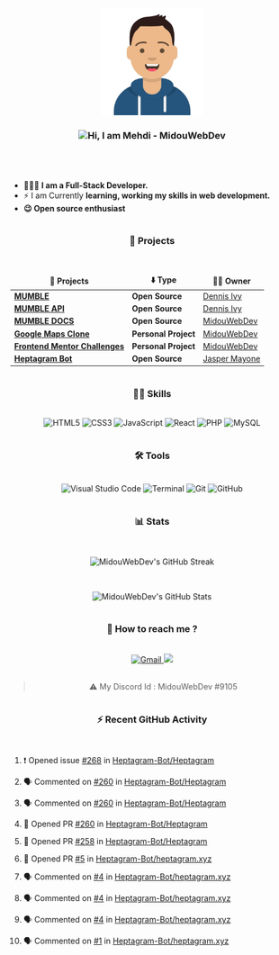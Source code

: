 <!-- Created first on April 1st, 2021 -->
<!-- Enhanced the README Profile on May 11th, 2021 -->

#

<div align="center">
<img src="./my-avatar.jpg" width="180px">
<h3 align="center">
  <img src="https://raw.githubusercontent.com/iampavangandhi/iampavangandhi/master/gifs/Hi.gif" width= "28px"/>Hi, I am Mehdi - MidouWebDev 
</h3>
</div>

#

<br/>

  - 👨🏽‍💻 **I am a Full-Stack Developer.**
  - ⚡ I am Currently **learning, working my skills in web development.**
  - **😉 Open source enthusiast**
  
#

<h3 align="center">
  🚧 Projects
</h3>

<br/>

<div align="center">

<table>
  <thead align="center">
    <tr border: none;>
      <td><b>🚧 Projects</b></td>
      <td><b>⬇️ Type</b></td>
      <td><b>👨‍💼 Owner</b></td>
    </tr>
  </thead>
  <tbody>
    <tr>
      <td><a href="https://github.com/divanov11/Mumble"><b>MUMBLE</b></a></td>
      <td><b>Open Source<b></td>
      <td><a href="https://github.com/divanov11">Dennis Ivy</a></td>
    </tr>
    <tr>
      <td><a href="https://github.com/divanov11/mumbleapi"><b>MUMBLE API</b></a></td>
      <td><b>Open Source<b></td>
      <td><a href="https://github.com/divanov11">Dennis Ivy</a></td>
    </tr>
    <tr>
      <td><a href="https://github.com/MidouWebDev/Mumble-docs"><b>MUMBLE DOCS</b></a></td>
      <td><b>Open Source<b></td>
      <td><a href="https://github.com/MidouWebDev">MidouWebDev</a></td>
    </tr>
    <tr>
      <td><a href="https://github.com/MidouWebDev/google-maps-clone"><b>Google Maps Clone</b></a></td>
      <td><b>Personal Project<b></td>
      <td><a href="https://github.com/MidouWebDev">MidouWebDev</a></td>
    </tr>
    <tr>
      <td><a href="https://github.com/MidouWebDev/Frontend-Mentor-Challenges"><b>Frontend Mentor Challenges</b></a></td>
      <td><b>Personal Project<b></td>
      <td><a href="https://github.com/MidouWebDev">MidouWebDev</a></td>
    </tr>
    <tr>
      <td><a href="https://github.com/Heptagram-Bot"><b>Heptagram Bot</b></a></td>
      <td><b>Open Source<b></td>
      <td><a href="https://github.com/j-dogcoder">Jasper Mayone</a></td>
    </tr>
  </tbody>
</table>

</div>

#

<h3 align="center">
  👨‍💻 Skills
</h3>

<br/>

<div align="center">
  <img alt="HTML5" width="85px" src="https://img.shields.io/badge/HTML5-E34F26?style=for-the-badge&logo=html5&logoColor=white" />
  <img alt="CSS3" width="75px" src="https://img.shields.io/badge/CSS3-1572B6?style=for-the-badge&logo=css3&logoColor=white" />
  <img alt="JavaScript" width="125px" src="https://img.shields.io/badge/JavaScript-F7DF1E?style=for-the-badge&logo=javascript&logoColor=black" />
  <img alt="React" width="86px" src="https://img.shields.io/badge/React-20232A?style=for-the-badge&logo=react&logoColor=61DAFB" />
  <img alt="PHP" width="70px" src="https://img.shields.io/badge/PHP-777BB4?style=for-the-badge&logo=php&logoColor=white" />
  <img alt="MySQL" width="90px" src="https://img.shields.io/badge/MySQL-00000F?style=for-the-badge&logo=mysql&logoColor=white"/>
</div>
 
#

<h3 align="center">
  🛠️ Tools
</h3>

<br/>

<div align="center">
  <img alt="Visual Studio Code" width="180px" src="https://img.shields.io/badge/Visual_Studio_Code-0078D4?style=for-the-badge&logo=visual%20studio%20code&logoColor=white" />
  <img alt="Terminal" width="87px" src="https://img.shields.io/badge/Terminal-100000?style=for-the-badge" />
  <img alt="Git" width="61px" src="https://img.shields.io/badge/Git-F05032?style=for-the-badge&logo=git&logoColor=white" />
  <img alt="GitHub" width="87px" src="https://img.shields.io/badge/GitHub-100000?style=for-the-badge&logo=github&logoColor=white" />
</div>

#

<h3 align="center">
  📊 Stats
</h3>

<br/>

<div align="center">
  
  ![MidouWebDev's GitHub Streak](http://github-readme-streak-stats.herokuapp.com?user=MidouWebDev&theme=react&hide_border=true)

<br/>

  ![MidouWebDev's GitHub Stats](https://github-readme-stats.vercel.app/api?username=MidouWebDev&show_icons=true&theme=react)
  
</div>

#

<h3 align="center">
  💬 How to reach me ?
</h3>

<br/>

<div align="center">
<a href="mailto:contact.midoudev@gmail.com">
<img alt="Gmail" src="https://img.shields.io/badge/Gmail-D14836?style=for-the-badge&logo=gmail&logoColor=white" />
</a>
<a href="https://discordapp.com/users/9105">
<img src="https://img.shields.io/badge/Discord-7289DA?style=for-the-badge&logo=discord&logoColor=white" />
</a>

<br/>
<br/>

> ⚠ My Discord Id : MidouWebDev #9105

</div>

#

<h3 align="center">
  ⚡ Recent GitHub Activity
</h3>

<br/>

  <!--START_SECTION:activity-->
1. ❗️ Opened issue [#268](https://github.com/Heptagram-Bot/Heptagram/issues/268) in [Heptagram-Bot/Heptagram](https://github.com/Heptagram-Bot/Heptagram)
2. 🗣 Commented on [#260](https://github.com/Heptagram-Bot/Heptagram/issues/260) in [Heptagram-Bot/Heptagram](https://github.com/Heptagram-Bot/Heptagram)
3. 🗣 Commented on [#260](https://github.com/Heptagram-Bot/Heptagram/issues/260) in [Heptagram-Bot/Heptagram](https://github.com/Heptagram-Bot/Heptagram)
4. 💪 Opened PR [#260](https://github.com/Heptagram-Bot/Heptagram/pull/260) in [Heptagram-Bot/Heptagram](https://github.com/Heptagram-Bot/Heptagram)
5. 💪 Opened PR [#258](https://github.com/Heptagram-Bot/Heptagram/pull/258) in [Heptagram-Bot/Heptagram](https://github.com/Heptagram-Bot/Heptagram)
6. 💪 Opened PR [#5](https://github.com/Heptagram-Bot/heptagram.xyz/pull/5) in [Heptagram-Bot/heptagram.xyz](https://github.com/Heptagram-Bot/heptagram.xyz)
7. 🗣 Commented on [#4](https://github.com/Heptagram-Bot/heptagram.xyz/issues/4) in [Heptagram-Bot/heptagram.xyz](https://github.com/Heptagram-Bot/heptagram.xyz)
8. 🗣 Commented on [#4](https://github.com/Heptagram-Bot/heptagram.xyz/issues/4) in [Heptagram-Bot/heptagram.xyz](https://github.com/Heptagram-Bot/heptagram.xyz)
9. 🗣 Commented on [#4](https://github.com/Heptagram-Bot/heptagram.xyz/issues/4) in [Heptagram-Bot/heptagram.xyz](https://github.com/Heptagram-Bot/heptagram.xyz)
10. 🗣 Commented on [#1](https://github.com/Heptagram-Bot/heptagram.xyz/issues/1) in [Heptagram-Bot/heptagram.xyz](https://github.com/Heptagram-Bot/heptagram.xyz)

    <!--END_SECTION:activity-->


